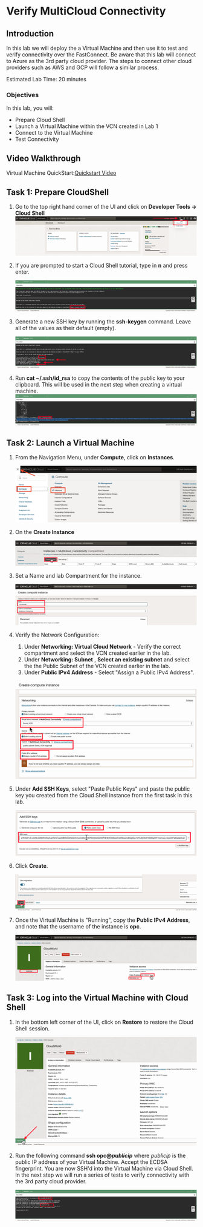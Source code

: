 # Verify MultiCloud Connectivity

## Introduction

In this lab we will deploy the a Virtual Machine and then use it to test and verify connectivity over the FastConnect. Be aware that this lab will connect to Azure as the 3rd party cloud provider. The steps to connect other cloud providers such as AWS and GCP will follow a similar process.

Estimated Lab Time: 20 minutes

### Objectives

In this lab, you will:

* Prepare Cloud Shell
* Launch a Virtual Machine within the VCN created in Lab 1
* Connect to the Virtual Machine
* Test Connectivity

## Video Walkthrough

Virtual Machine QuickStart:[Quickstart Video](youtube:8WWpGHxvhw4:large)

## Task 1: Prepare CloudShell

1. Go to the top right hand corner of the UI and click on **Developer Tools -> Cloud Shell**
    ![Start Cloud Shell](images/cloudshell-1.png)

2. If you are prompted to start a Cloud Shell tutorial, type in **n** and press enter.

    ![Cloud Shell Tutorial](images/cloudshell-2.png)

3. Generate a new SSH key by running the **ssh-keygen** command. Leave all of the values as their default (empty).
    
    ![SSH Keygen](images/cloudshell-3.png)

4. Run **cat ~/.ssh/id_rsa** to copy the contents of the public key to your clipboard. This will be used in the next step when creating a virtual machine.
    ![Copy Public Key Contents](images/cloudshell-4.png)

## Task 2: Launch a Virtual Machine

1. From the Navigation Menu, under **Compute**, click on **Instances**.

    ![Navigate to Instances](images/instance-1.png)

2. On the **Create Instance**

    ![Create Instance](images/instance-2.png)

3. Set a Name and lab Compartment for the instance.

    ![Instance Name and Compartment](images/instance-3.png)

4. Verify the Network Configuration:

    1. Under **Networking: Virtual Cloud Network** - Verify the correct compartment and select the VCN created earlier in the lab.
    2. Under **Networking: Subnet** , **Select an existing subnet** and select the the Public Subnet of the VCN created earlier in the lab.
    3. Under **Public IPv4 Address** - Select "Assign a Public IPv4 Address".

    ![Instance Networking](images/instance-4.png)

5. Under **Add SSH Keys**, select "Paste Public Keys" and paste the public key you created from the Cloud Shell instance from the first task in this lab.

    ![Add Public SSH Key](images/instance-5.png)

6. Click **Create**.

    ![Create Instance](images/instance-6.png)

7. Once the Virtual Machine is "Running", copy the **Public IPv4 Address**, and note that the username of the instance is **opc**.

    ![Instance Access Details](images/instance-7.png)

## Task 3: Log into the Virtual Machine with Cloud Shell

1. In the bottom left corner of the UI, click on **Restore** to restore the Cloud Shell session.

    ![Restore Cloud Shell Session](images/login-1.png)

2. Run the following command **ssh opc@_publicip_** where *publicip* is the public IP address of your Virtual Machine. Accept the ECDSA fingerprint. You are now SSH'd into the Virtual Machine via Cloud Shell. In the next step we will run a series of tests to verify connectivity with the 3rd party cloud provider.

    ![SSH to VM Via Cloud Shell](images/login-2.png)